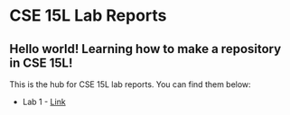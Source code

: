 # CSE 15L Lab Reports
Hello world! Learning how to make a repository in CSE 15L!
---
This is the hub for CSE 15L lab reports. You can find them below:
- Lab 1 - [Link](https://kaleaporter.github.io/cse15l-lab-reports/lab1thoughts.html)
